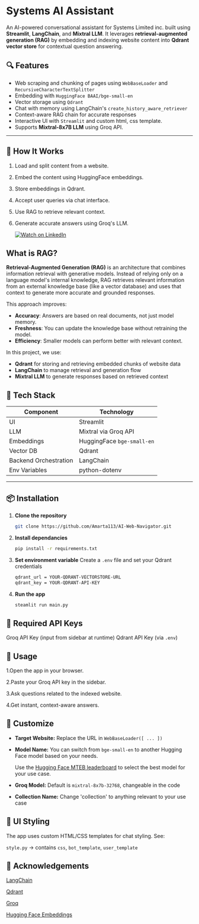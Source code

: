 # Systems AI Assistant

An AI-powered conversational assistant for Systems Limited inc. built using **Streamlit**, **LangChain**, and **Mixtral LLM**. It leverages **retrieval-augmented generation (RAG)** by embedding and indexing website content into **Qdrant vector store** for contextual question answering.


## 🔍 Features

- Web scraping and chunking of pages using `WebBaseLoader` and `RecursiveCharacterTextSplitter`
- Embedding with `HuggingFace BAAI/bge-small-en`
- Vector storage using `Qdrant`
- Chat with memory using LangChain's `create_history_aware_retriever`
- Context-aware RAG chain for accurate responses
- Interactive UI with `Streamlit` and custom html, css template.
- Supports **Mixtral-8x7B LLM** using Groq API.

---

## 🚀 How It Works

1. Load and split content from a website.
2. Embed the content using HuggingFace embeddings.
3. Store embeddings in Qdrant.
4. Accept user queries via chat interface.
5. Use RAG to retrieve relevant context.
6. Generate accurate answers using Groq's LLM.

   [![Watch on LinkedIn]()](https://www.linkedin.com/posts/amarta-waghani-b6286229b_ai-rag-langchain-activity-7288130909071904768-sZGf?utm_source=share&utm_medium=member_desktop&rcm=ACoAAEiQSfoBQfo16lgFb6bLPB8ih4mqdW0hwUw)

## What is RAG?

**Retrieval-Augmented Generation (RAG)** is an architecture that combines information retrieval with generative models. Instead of relying only on a language model's internal knowledge, RAG retrieves relevant information from an external knowledge base (like a vector database) and uses that context to generate more accurate and grounded responses.

This approach improves:
- **Accuracy**: Answers are based on real documents, not just model memory.
- **Freshness**: You can update the knowledge base without retraining the model.
- **Efficiency**: Smaller models can perform better with relevant context.

In this project, we use:
- **Qdrant** for storing and retrieving embedded chunks of website data
- **LangChain** to manage retrieval and generation flow
- **Mixtral LLM** to generate responses based on retrieved context


## 🧰 Tech Stack

| Component             | Technology                   |
|----------------------|------------------------------|
| UI                   | Streamlit                    |
| LLM                  | Mixtral via Groq API         |
| Embeddings           | HuggingFace `bge-small-en`   |
| Vector DB            | Qdrant                       |
| Backend Orchestration| LangChain                    |
| Env Variables        | python-dotenv                |

---

## 📦 Installation

1. **Clone the repository**
   ```bash
   git clone https://github.com/Amarta113/AI-Web-Navigator.git
2. **Install dependancies**
   ```bash
   pip install -r requirements.txt
3. **Set environment variable**
   Create a `.env` file and set your Qdrant credentials
   ```bash
   qdrant_url = YOUR-QDRANT-VECTORSTORE-URL
   qdrant_key = YOUR-QDRANT-API-KEY
4. **Run the app**
   ```bash
   steamlit run main.py

## 🔑 Required API Keys
   Groq API Key (input from sidebar at runtime)
   Qdrant API Key (via `.env`)
## 📝 Usage
  1.Open the app in your browser.
  
  2.Paste your Groq API key in the sidebar.
  
  3.Ask questions related to the indexed website.
  
  4.Get instant, context-aware answers.
## 🧩 Customize
-  **Target Website:** Replace the URL in `WebBaseLoader([ ... ])`
  
-  **Model Name:** You can switch from `bge-small-en` to another Hugging Face model based on your needs.
  
   Use the [Hugging Face MTEB leaderboard](https://huggingface.co/spaces/mteb/leaderboard) to select the best model for your use case.
  
-  **Groq Model:** Default is `mixtral-8x7b-32768`, changeable in the code
  
-  **Collection Name:** Change 'collection' to anything relevant to your use case

## 🎨 UI Styling
The app uses custom HTML/CSS templates for chat styling. See:

`style.py` → contains `css`, `bot_template`, `user_template`

## 🙌 Acknowledgements

[LangChain](https://python.langchain.com/docs/introduction/)

[Qdrant]()

[Groq](https://groq.com/)

[Hugging Face Embeddings](https://huggingface.co/spaces/mteb/leaderboard)

